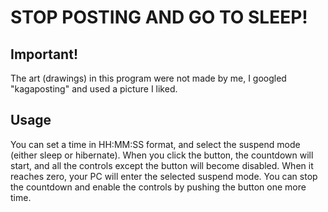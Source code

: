 # STOP POSTING AND GO TO SLEEP!
## Important!
The art (drawings) in this program were not made by me, I googled "kagaposting" and used a picture I liked.

## Usage
You can set a time in HH:MM:SS format, and select the suspend mode (either sleep or hibernate).
When you click the button, the countdown will start, and all the controls except the button will
become disabled. When it reaches zero, your PC will enter the selected suspend mode.
You can stop the countdown and enable the controls by pushing the button one more time.


